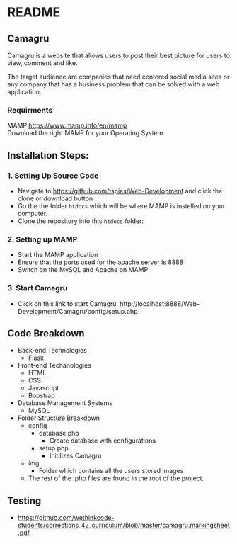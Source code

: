 # README

## Camagru
Camagru is a website that allows users to post their best picture for users to view, comment and like.

The target audience are companies that need centered social media sites or any company that has a business problem that can be solved with a web application.

### Requirments
MAMP https://www.mamp.info/en/mamp<br>
Download the right MAMP for your Operating System

## Installation Steps:

### 1. Setting Up Source Code
  - Navigate to https://github.com/tspies/Web-Development and click the clone or download button
  - Go the the folder `htdocs` which will be where MAMP is instelled on your computer.
  - Clone the repository into this `htdocs` folder:
  
### 2. Setting up MAMP
  - Start the MAMP application
  - Ensure that the ports used for the apache server is 8888
  - Switch on the MySQL and Apache on MAMP
  
### 3. Start Camagru
  - Click on this link to start Camagru, http://localhost:8888/Web-Development/Camagru/config/setup.php

## Code Breakdown
  - Back-end Technologies
    - Flask
  - Front-end Techanologies
    - HTML
    - CSS
    - Javascript
    - Boostrap
  - Database Management Systems
    - MySQL
  - Folder Structure Breakdown
    - config
      - database.php
        - Create database with configurations
      - setup.php
        - Initilizes Camagru
    - img
      - Folder which contains all the users stored images
    - The rest of the .php files are found in the root of the project.
## Testing
  - https://github.com/wethinkcode-students/corrections_42_curriculum/blob/master/camagru.markingsheet.pdf
